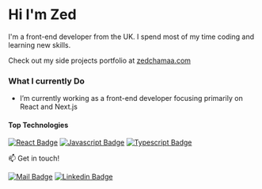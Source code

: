 # Hi I'm Zed

I'm a front-end developer from the UK. I spend most of my time coding and learning new skills.  

Check out my side projects portfolio at [zedchamaa.com](https://zedchamaa.com) 

### What I currently Do

- I’m currently working as a front-end developer focusing primarily on React and Next.js

#### Top Technologies

[![React Badge](https://img.shields.io/badge/-React-61DBFB?style=for-the-badge&labelColor=black&logo=react&logoColor=61DBFB)](#) [![Javascript Badge](https://img.shields.io/badge/-Javascript-F0DB4F?style=for-the-badge&labelColor=black&logo=javascript&logoColor=F0DB4F)](#) [![Typescript Badge](https://img.shields.io/badge/-Typescript-007acc?style=for-the-badge&labelColor=black&logo=typescript&logoColor=007acc)](#)

:mailbox: Get in touch!

[![Mail Badge](https://img.shields.io/badge/-zedchamaa-c0392b?style=flat&labelColor=c0392b&logo=gmail&logoColor=white)](mailto:dev@zedchamaa.com)
[![Linkedin Badge](https://img.shields.io/badge/-zedchamaa-0e76a8?style=flat&labelColor=0e76a8&logo=linkedin&logoColor=white)](https://www.linkedin.com/in/zedchamaa/)
